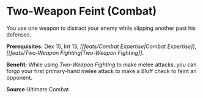 ﻿---
cssclass: [feats]

---
# Two-Weapon Feint (Combat)

You use one weapon to distract your enemy while slipping another past his defenses.

**Prerequisites:** Dex 15, Int 13, _[[feats/Combat Expertise|Combat Expertise]]_, _[[feats/Two-Weapon Fighting|Two-Weapon Fighting]]_.

**Benefit:** While using _Two-Weapon Fighting_ to make melee attacks, you can forgo your first primary-hand melee attack to make a Bluff check to feint an opponent.

**Source** Ultimate Combat